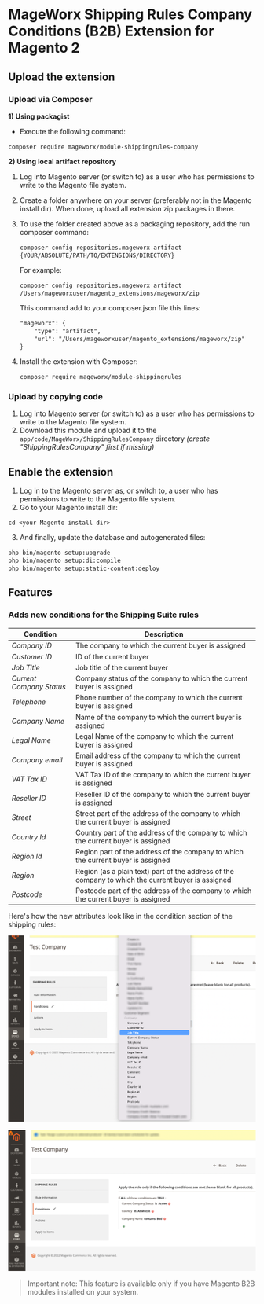 # MageWorx Shipping Rules Company Conditions (B2B) Extension for Magento 2

## Upload the extension

### Upload via Composer

**1) Using packagist**
- Execute the following command:  
```
composer require mageworx/module-shippingrules-company
```

**2) Using local artifact repository**
1. Log into Magento server (or switch to) as a user who has permissions to write to the Magento file system.
2. Create a folder anywhere on your server (preferably not in the Magento install dir). When done, upload all extension zip packages in there.
3. To use the folder created above as a packaging repository, add the run composer command:
    ```
    composer config repositories.mageworx artifact {YOUR/ABSOLUTE/PATH/TO/EXTENSIONS/DIRECTORY}
    ```
    For example:
    ```
    composer config repositories.mageworx artifact /Users/mageworxuser/magento_extensions/mageworx/zip
    ```

    This command add to your composer.json file this lines:

    ```
    "mageworx": {
        "type": "artifact",
        "url": "/Users/mageworxuser/magento_extensions/mageworx/zip"
    }
    ```

4. Install the extension with Composer:
    ```
    composer require mageworx/module-shippingrules
    ```

### Upload by copying code

1. Log into Magento server (or switch to) as a user who has permissions to write to the Magento file system.
2. Download this module and upload it to the `app/code/MageWorx/ShippingRulesCompany` directory *(create "ShippingRulesCompany" first if missing)*


## Enable the extension

1. Log in to the Magento server as, or switch to, a user who has permissions to write to the Magento file system.
2. Go to your Magento install dir:
```
cd <your Magento install dir> 
```

3. And finally, update the database and autogenerated files:
```
php bin/magento setup:upgrade
php bin/magento setup:di:compile
php bin/magento setup:static-content:deploy
```

## Features

### Adds new conditions for the Shipping Suite rules

| Condition                | Description                                                                                        |
|--------------------------|----------------------------------------------------------------------------------------------------|
| *Company ID*             | The company to which the current buyer is assigned                                                 |
| *Customer ID*            | ID of the current buyer                                                                            |
| *Job Title*              | Job title of the current buyer                                                                     |
| *Current Company Status* | Company status of the company to which the current buyer is assigned                               |
| *Telephone*              | Phone number of the company to which the current buyer is assigned                                 |
| *Company Name*           | Name of the company to which the current buyer is assigned                                         |
| *Legal Name*             | Legal Name of the company to which the current buyer is assigned                                   |
| *Company email*          | Email address of the company to which the current buyer is assigned                                |
| *VAT Tax ID*             | VAT Tax ID of the company to which the current buyer is assigned                                   |
| *Reseller ID*            | Reseller ID of the company to which the current buyer is assigned                                  |
| *Street*                 | Street part of the address of the company to which the current buyer is assigned                   |
| *Country Id*             | Country part of the address of the company to which the current buyer is assigned                  |
| *Region Id*              | Region part of the address of the company to which the current buyer is assigned                   |
| *Region*                 | Region (as a plain text) part of the address of the company to which the current buyer is assigned |
| *Postcode*               | Postcode part of the address of the company to which the current buyer is assigned                 |


Here's how the new attributes look like in the condition section of the shipping rules:

![Preview in conditions 1](https://github.com/mageworx/module-shippingrules-company/raw/update_readme/images/example_1.png)

![Preview in conditions 2](https://github.com/mageworx/module-shippingrules-company/raw/update_readme/images/example_2.png)

> Important note: This feature is available only if you have Magento B2B modules installed on your system.

